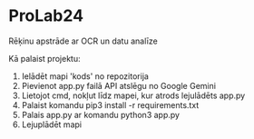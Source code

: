 # ProLab24
Rēķinu apstrāde ar OCR un datu analīze

Kā palaist projektu:
1. Ielādēt mapi 'kods' no repozitorija
2. Pievienot app.py failā API atslēgu no Google Gemini
3. Lietojot cmd, nokļut līdz mapei, kur atrods lejulādēts app.py
4. Palaist komandu pip3 install -r requirements.txt
5. Palais app.py ar komandu python3 app.py
6. Lejuplādēt mapi
